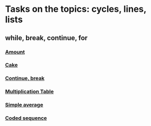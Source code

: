 # Tasks on the topics: cycles, lines, lists

## while, break, continue, for

### [Amount](https://github.com/ZabiyakaDaniil/Python/tree/main/Tasks/Python%20programming/Cycles.%20Lines.%20Lists/Amount)

### [Cake](https://github.com/ZabiyakaDaniil/Python/tree/main/Tasks/Python%20programming/Cycles.%20Lines.%20Lists/Cake)

### [Continue, break](https://github.com/ZabiyakaDaniil/Python/tree/main/Tasks/Python%20programming/Cycles.%20Lines.%20Lists/Continue%2C%20break)

### [Multiplication Table](https://github.com/ZabiyakaDaniil/Python/tree/main/Tasks/Python%20programming/Cycles.%20Lines.%20Lists/Multiplication%20Table)

### [Simple average](https://github.com/ZabiyakaDaniil/Python/tree/main/Tasks/Python%20programming/Cycles.%20Lines.%20Lists/Simple%20average)

### [Coded sequence](https://github.com/ZabiyakaDaniil/Python/tree/main/Tasks/Python%20programming/Cycles.%20Lines.%20Lists/%D0%A1oded%20sequence)
